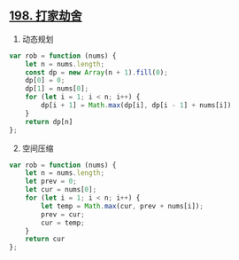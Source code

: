 ## [198. 打家劫舍](https://leetcode.cn/problems/house-robber/)

1. 动态规划
```ts
var rob = function (nums) {
    let n = nums.length;
    const dp = new Array(n + 1).fill(0);
    dp[0] = 0;
    dp[1] = nums[0];
    for (let i = 1; i < n; i++) {
        dp[i + 1] = Math.max(dp[i], dp[i - 1] + nums[i])
    }
    return dp[n]
};
```

2. 空间压缩
```ts
var rob = function (nums) {
    let n = nums.length;
    let prev = 0;
    let cur = nums[0];
    for (let i = 1; i < n; i++) {
        let temp = Math.max(cur, prev + nums[i]);
        prev = cur;
        cur = temp;
    }
    return cur
};
```